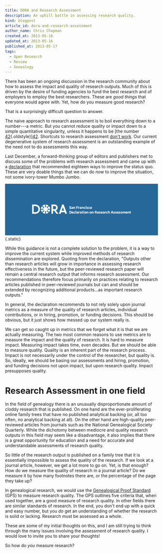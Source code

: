 ```yaml
---
title: DORA and Research Assessment
description: An uphill battle in assessing research quality.
kind: blogpost
article_id: dora-and-research-assessment
author_name: Chris Chapman
created_at: 2013-05-16
updated_at: 2013-05-16
published_at: 2013-05-17
tags:
  - Open Research
  - Review
  - Genealogy
---
```

There has been an ongoing discussion in the research community about how to
assess the impact and quality of research outputs. Much of this is driven by
the desire of funding agencies to fund the best research and of employers
to employ the best researchers. These are _good things_ that everyone would
agree with. Yet, how do you measure good research?

That is a surprisingly difficult question to answer.

<!--MORE-->

The naive approach to research assessment is to boil everything down to a
number---a metric. But you cannot reduce quality or impact down to a simple
quantitative singularity, unless it happens to be [the number
[42]{.oldstyle}][42]. Shortcuts to research assessment [don't work][shortcuts].
Our current degenerative system of research assessment is an outstanding
example of the need _not_ to do assessments this way.

Last December, a forward-thinking group of editors and publishers met to
discuss some of the problems with research assessment and came up with a
[declaration][] that recommended eighteen ways to improve the status quo. These
are very doable things that we can do _now_ to improve the situation, not some
ivory-tower Mumbo Jumbo.

![The logotype for the San Francisco Declaration on Research Assessment (DORA)](dora-logo-header.png){.static}

While this guidance is not a complete solution to the problem, it is a way to
improve the current system while improved methods of research dissemination are
explored. Quoting from the declaration, "Outputs other than research articles
will grow in importance in assessing research effectiveness in the future, but
the peer-reviewed research paper will remain a central research output that
informs research assessment. Our recommendations therefore focus primarily on
practices relating to research articles published in peer-reviewed journals but
can and should be extended by recognizing additional products...as important
research outputs."

In general, the declaration recommends to not rely solely upon journal metrics
as a measure of the quality of research articles, individual contributions, or
in hiring, promotion, or funding decisions. This should be obvious, but it just
shows how messed up our system really is.

We can get so caught up in metrics that we forget what it is that we are
actually measuring. The two most common reasons to use metrics are to measure
the impact and the quality of research. It is hard to measure impact. Measuring
impact takes time, even decades. But we should be able to measure quality.
Quality is an inherent part of the research process. Impact is not necessarily
under the control of the researcher, but quality is. So, ideally, we should be
basing our assessments and hiring, promotion, and funding decisions not upon
impact, but upon research quality. Impact presupposes quality.

# Research Assessment in one field

In the field of genealogy there is an unusually disproportionate amount of
cloddy research that is published. On one hand are the ever-proliferating
online family trees that have no published analytical backing (or, all too
often, no analytical backing at all). On the other hand are high-quality
peer-reviewed articles from journals such as the National Genealogical Society
Quarterly. While the dichotomy between mediocre and quality research outputs in
this field may seem like a disadvantage, it also implies that there is a great
opportunity for education and a need for accurate and understandable
assessments of research quality.

So little of the research output is published on a family tree that it is
essentially impossible to assess the quality of the research. If we look at a
journal article, however, we get a lot more to go on. Yet, is that enough? How
do we measure the quality of research in a journal article? Do we measure it by
  how many footnotes there are, or the percentage of the page they take up?

In genealogical research, we would use the [Genealogical Proof Standard][gps]
(GPS) to measure research quality. The GPS outlines five criteria that, when
used together, are a good measure of research quality. In other fields there
are similar standards of research. In the end, you don't end up with a quick
and easy number, but you _do_ get an understanding of whether the research is
solid or lacking. Research must be assessed as a whole.

These are some of my initial thoughts on this, and I am still trying to think
through the many issues involving the assessment of research quality. I would
love to invite you to share your thoughts!

So how do _you_ measure research?

[42]: <http://en.wikipedia.org/wiki/Phrases_from_The_Hitchhiker's_Guide_to_the_Galaxy#Answer_to_the_Ultimate_Question_of_Life.2C_the_Universe.2C_and_Everything_.2842.29>
[shortcuts]: <http://www.molbiolcell.org/content/24/10/1505.full>
[declaration]: <http://www.ascb.org/dora/>
[gps]: <http://www.bcgcertification.org/resources/standard.html>

